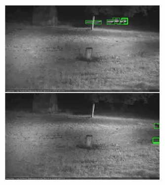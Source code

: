 ![20200930-185604-190605](in2/20200930/20200930-185604-190605_0_.jpg)
![20200930-190611-191612](in2/20200930/20200930-190611-191612_0_.jpg)
